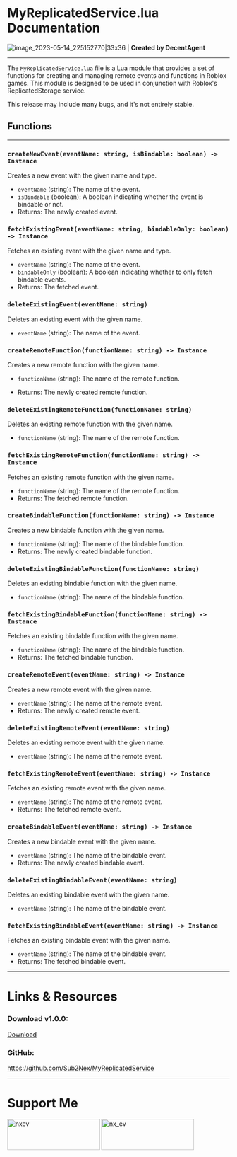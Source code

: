 # MyReplicatedService.lua Documentation
![image_2023-05-14_225152770|33x36](upload://4ycGIgfRtX8Ve4GrRH8NEsBKVTE.png) | **Created by DecentAgent**
___
The `MyReplicatedService.lua` file is a Lua module that provides a set of functions for creating and managing remote events and functions in Roblox games. This module is designed to be used in conjunction with Roblox's ReplicatedStorage service.

This release may include many bugs, and it's not entirely stable.

## Functions
___
### `createNewEvent(eventName: string, isBindable: boolean) -> Instance`

Creates a new event with the given name and type.

* `eventName` (string): The name of the event.
* `isBindable` (boolean): A boolean indicating whether the event is bindable or not.
* Returns: The newly created event.

### `fetchExistingEvent(eventName: string, bindableOnly: boolean) -> Instance`

Fetches an existing event with the given name and type.

* `eventName` (string): The name of the event.
* `bindableOnly` (boolean): A boolean indicating whether to only fetch bindable events.
* Returns: The fetched event.

### `deleteExistingEvent(eventName: string)`

Deletes an existing event with the given name.

* `eventName` (string): The name of the event.

### `createRemoteFunction(functionName: string) -> Instance`

Creates a new remote function with the given name.

* `functionName` (string): The name of the remote function.

* Returns: The newly created remote function.

### `deleteExistingRemoteFunction(functionName: string)`

Deletes an existing remote function with the given name.

* `functionName` (string): The name of the remote function.

### `fetchExistingRemoteFunction(functionName: string) -> Instance`

Fetches an existing remote function with the given name.

* `functionName` (string): The name of the remote function.
* Returns: The fetched remote function.

### `createBindableFunction(functionName: string) -> Instance`

Creates a new bindable function with the given name.

* `functionName` (string): The name of the bindable function.
* Returns: The newly created bindable function.

### `deleteExistingBindableFunction(functionName: string)`

Deletes an existing bindable function with the given name.

* `functionName` (string): The name of the bindable function.

### `fetchExistingBindableFunction(functionName: string) -> Instance`

Fetches an existing bindable function with the given name.

* `functionName` (string): The name of the bindable function.
* Returns: The fetched bindable function.

### `createRemoteEvent(eventName: string) -> Instance`

Creates a new remote event with the given name.

* `eventName` (string): The name of the remote event.
* Returns: The newly created remote event.

### `deleteExistingRemoteEvent(eventName: string)`

Deletes an existing remote event with the given name.

* `eventName` (string): The name of the remote event.

### `fetchExistingRemoteEvent(eventName: string) -> Instance`

Fetches an existing remote event with the given name.

* `eventName` (string): The name of the remote event.
* Returns: The fetched remote event.

### `createBindableEvent(eventName: string) -> Instance`

Creates a new bindable event with the given name.

* `eventName` (string): The name of the bindable event.
* Returns: The newly created bindable event.

### `deleteExistingBindableEvent(eventName: string)`

Deletes an existing bindable event with the given name.

* `eventName` (string): The name of the bindable event.

### `fetchExistingBindableEvent(eventName: string) -> Instance`

Fetches an existing bindable event with the given name.

* `eventName` (string): The name of the bindable event.
* Returns: The fetched bindable event.

___

# Links & Resources
### **Download** v1.0.0: 
<a href="https://github.com/Sub2Nex/MyReplicatedService/releases/download/v1.0.0/MyReplicatedService.lua" download>Download</a>

### **GitHub**:
https://github.com/Sub2Nex/MyReplicatedService

___
# Support Me
<p><a href="https://www.buymeacoffee.com/nxev"> <img align="left" src="https://cdn.buymeacoffee.com/buttons/v2/default-yellow.png" height="70" width="210" alt="nxev" /></a>
<a href="https://ko-fi.com/nx_ev"> <img align="left" src="https://cdn.ko-fi.com/cdn/kofi3.png?v=3" height="70" width="210" alt="nx_ev" /></a></p><br><br>
